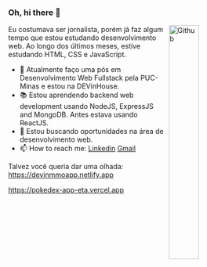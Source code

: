 ### Oh, hi there 👋

<img width="35%" align="right" alt="Github" src="https://user-images.githubusercontent.com/48678280/88862734-4903af80-d201-11ea-968b-9c939d88a37c.gif" />

Eu costumava ser jornalista, porém já faz algum tempo que estou estudando desenvolvimento web. Ao longo dos últimos meses, estive estudando HTML, CSS e JavaScript.

- 🔭 Atualmente faço uma pós em Desenvolvimento Web Fullstack pela PUC-Minas e estou na DEVinHouse.
- 📚 Estou aprendendo backend web development usando NodeJS, ExpressJS and MongoDB. Antes estava usando ReactJS.
- 👯 Estou buscando oportunidades na área de desenvolvimento web. 
- 📫 How to reach me: [Linkedin](https://www.linkedin.com/in/francisco-j%C3%BAnior-b3071282/) [Gmail](mailto:fjunior@gmail.com)

Talvez você queria dar uma olhada:
https://devinmmoapp.netlify.app

https://pokedex-app-eta.vercel.app

